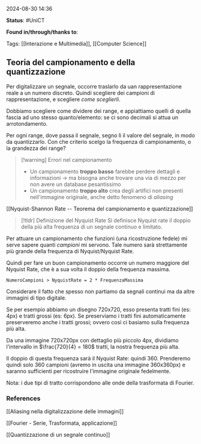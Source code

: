 2024-08-30 14:36

<b>Status</b>: #UniCT

<b>Found in/through/thanks to</b>: 

Tags: [[Interazione e Multimedia]], [[Computer Science]]

## Teoria del campionamento e della quantizzazione

Per digitalizzare un segnale, occorre traslarlo da uan rappresentazione reale a un numero discreto. Quindi scegliere dei campioni di rappresentazione, e scegliere *come sceglierli*.  

Dobbiamo scegliere come dividere dei range, e appiattiamo quelli di quella fascia ad uno stesso quanto/elemento: se ci sono decimali si attua un arrotondamento. 

Per ogni range, dove passa il segnale, segno lì il valore del segnale, in modo da quantizzarlo. Con che criterio scelgo la frequenza di campionamento, o la grandezza dei range?


>[!warning] Errori nel campionamento
>* Un campionamento **troppo basso** farebbe perdere dettagli e informazioni $\longrightarrow$ ma bisogna anche trovare una via di mezzo per non avere un database pesantissimo
>* Un campionamento **troppo alto** crea degli artifici non presenti nell'immagine originale, anche detto fenomeno di *aliasing*
>

[[Nyquist-Shannon Rate -- Teorema del campionamento e quantizzazione]]

> [!tldr] Definizione del Nyquist Rate
> Si definisce Nyquist rate il doppio della più alta frequenza di un segnale continuo e limitato. 

Per attuare un campionamento che funzioni (una ricostruzione fedele) mi serve sapere quanti *campioni* mi servono. Tale numero sarà strettamente più grande della frequenza di Nyquist/Nyquist Rate. 

Quindi per fare un buon campionamento occorre un numero maggiore del Nyquist Rate, che è a sua volta il doppio della frequenza massima. 

```
NumeroCampioni > NyquistRate = 2 * FrequenzaMassima
```

Considerare il fatto che spesso non partiamo da segnali continui ma da altre immagini di tipo digitale.

Se per esempio abbiamo un disegno 720x720, esso presenta tratti fini (es: 4px) e tratti grossi (es: 6px). Se preserviamo i tratti fini automaticamente preserveremo anche i tratti grossi; ovvero così ci basiamo sulla frequenza più alta. 

Da una immagine 720x720px con dettaglio più piccolo 4px, dividiamo l'intervallo in $\frac{720}{4} = 180$ tratti, la nostra frequenza più alta. 

Il doppio di questa frequenza sarà il Nyquist Rate: quindi $360$. 
Prenderemo quindi solo 360 campioni (avremo in uscita una immagine 360x360px) e saranno sufficienti per ricostruire l'immagine originale fedelmente. 

Nota: i due tipi di tratto corrispondono alle onde della trasformata di Fourier.
### References

[[Aliasing nella digitalizzazione delle immagini]]

[[Fourier - Serie, Trasformata, applicazione]]

[[Quantizzazione di un segnale continuo]]
